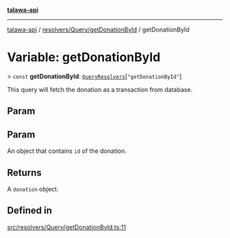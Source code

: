 [**talawa-api**](../../../../README.md)

***

[talawa-api](../../../../modules.md) / [resolvers/Query/getDonationById](../README.md) / getDonationById

# Variable: getDonationById

\> `const` **getDonationById**: [`QueryResolvers`](../../../../types/generatedGraphQLTypes/type-aliases/QueryResolvers.md)\[`"getDonationById"`\]

This query will fetch the donation as a transaction from database.

## Param

## Param

An object that contains `id` of the donation.

## Returns

A `donation` object.

## Defined in

[src/resolvers/Query/getDonationById.ts:11](https://github.com/PalisadoesFoundation/talawa-api/blob/039b0f127fb8caa46d57186ab4b3bb27fe150903/src/resolvers/Query/getDonationById.ts#L11)
